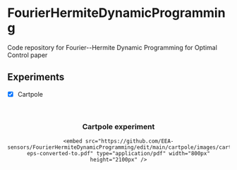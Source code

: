 # FourierHermiteDynamicProgramming
Code repository for Fourier--Hermite Dynamic Programming for Optimal Control paper

<!-- ROADMAP -->
## Experiments

- [x] Cartpole
<!-- Cartpole experiment -->
<br />
<div align="center">
  

  <h3 align="center">Cartpole experiment</h3>

  <p align="center">
   
    <embed src="https://github.com/EEA-sensors/FourierHermiteDynamicProgramming/edit/main/cartpole/images/cartpole_cov_spdp-eps-converted-to.pdf" type="application/pdf" width="800px" height="2100px" />
  </p>
</div>
